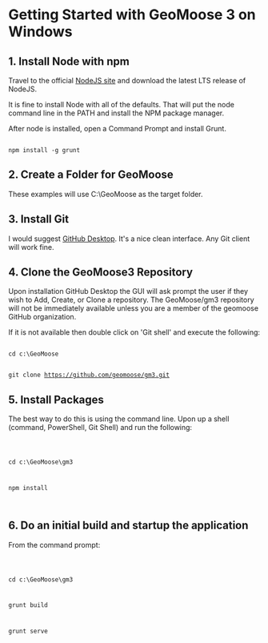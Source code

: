 # Getting Started with GeoMoose 3 on Windows


## 1. Install Node with npm

Travel to the official [NodeJS site](https://nodejs.org/en/) and download the latest LTS release of NodeJS.

It is fine to install Node with all of the defaults.  That will put the node command line in the PATH and install the NPM package manager.

After node is installed, open a Command Prompt and install Grunt.

<code>
npm install -g grunt
</code>


## 2. Create a Folder for GeoMoose

These examples will use C:\GeoMoose as the target folder.

## 3. Install Git

I would suggest [GitHub Desktop](https://desktop.github.com/).  It's a nice clean interface.  Any Git client will work fine. 

## 4. Clone the GeoMoose3 Repository

Upon installation GitHub Desktop the GUI will ask prompt the user if they wish to Add, Create, or Clone a repository. The GeoMoose/gm3 repository will not be immediately available unless you are a member of the geomoose GitHub organization.  

If it is not available then double click on 'Git shell' and execute the following:

<code>
cd c:\GeoMoose

git clone https://github.com/geomoose/gm3.git
</code>

## 5. Install Packages

The best way to do this is using the command line.  Upon up a shell (command, PowerShell, Git Shell) and run the following:

<code>

cd c:\GeoMoose\gm3

npm install

</code>

## 6. Do an initial build and startup the application

From the command prompt:

<code>

cd c:\GeoMoose\gm3

grunt build

grunt serve

</code>




